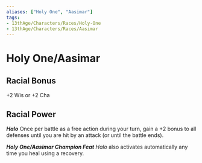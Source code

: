 ```yaml
---
aliases: ["Holy One", "Aasimar"]
tags:
- 13thAge/Characters/Races/Holy-One
- 13thAge/Characters/Races/Aasimar
---
```

# Holy One/Aasimar

## Racial Bonus

+2 Wis or +2 Cha

## Racial Power

*__Halo__*
Once per battle as a free action during your turn, gain a +2 bonus to all defenses until you are hit by an attack (or until the battle ends).

*__Holy One/Aasimar Champion Feat__*
*Halo* also activates automatically any time you heal using a recovery.